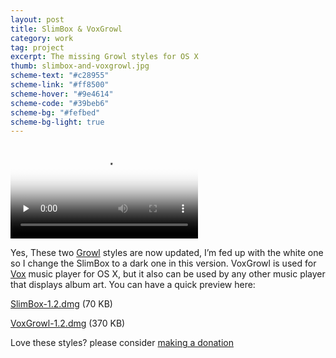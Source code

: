 ```yaml
---
layout: post
title: SlimBox & VoxGrowl
category: work
tag: project
excerpt: The missing Growl styles for OS X
thumb: slimbox-and-voxgrowl.jpg
scheme-text: "#c28955"
scheme-link: "#ff8500"
scheme-hover: "#9e4614"
scheme-code: "#39beb6"
scheme-bg: "#fefbed"
scheme-bg-light: true
---
```


<div class=txt>
  <video poster="{{ site.data.var.file }}/slimbox-voxgrowl.png" preload=none type=video/mp4 controls><source src="{{ site.data.var.file }}/slimbox-voxgrowl.mov"></video>

  <p>Yes, These two <a href="http://growl.info/">Growl</a> styles are now updated, I’m fed up with the white one so I change the SlimBox to a dark one in this version. VoxGrowl is used for <a href="http://www.voxapp.uni.cc/">Vox</a> music player for OS X, but it also can be used by any other music player that displays album art. You can have a quick preview here:</p>

  <p class=download><a href="{{ site.data.var.file }}/download/SlimBox-1.2.dmg">SlimBox-1.2.dmg</a> (70 KB)</p>

  <p class=download><a href="{{ site.data.var.file }}/download/VoxGrowl-1.2.dmg">VoxGrowl-1.2.dmg</a> (370 KB)</p>

  <p class=store>Love these styles? please consider <a href="{{ site.data.var.donate }}">making a donation</a></p>
</div>